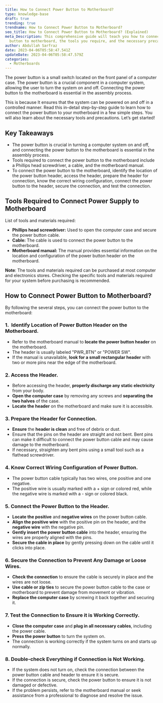 ```yaml
---
title: How to Connect Power Button to Motherboard?
type: knowledge-base
draft: true
trending: true
trendname: How to Connect Power Button to Motherboard?
seo_title: How to Connect Power Button to Motherboard? (Explained)
meta_Description: This comprehensive guide will teach you how to connect power
  button to motherboard, the tools you require, and the necessary precautions.
author: Abdullah Sarfraz
date: 2023-04-06T05:58:47.541Z
updateDate: 2023-04-06T05:58:47.579Z
categories:
  - Motherboards
---
```

The power button is a small switch located on the front panel of a computer case. The power button is a crucial component in a computer system, allowing the user to turn the system on and off. Connecting the power button to the motherboard is essential in the assembly process.

This is because It ensures that the system can be powered on and off in a controlled manner. Read this in-detail step-by-step guide to learn how to connect the power button to your motherboard in a few simple steps. You will also learn about the necessary tools and precautions. Let’s get started!

## Key Takeaways

* The power button is crucial in turning a computer system on and off, and connecting the power button to the motherboard is essential in the assembly process.
* Tools required to connect the power button to the motherboard include a Phillips head screwdriver, a cable, and the motherboard manual.
* To connect the power button to the motherboard, identify the location of the power button header, access the header, prepare the header for connection, know the correct wiring configuration, connect the power button to the header, secure the connection, and test the connection.

## Tools Required to Connect Power Supply to Motherboard

List of tools and materials required:

* **Phillips head screwdriver:** Used to open the computer case and secure the power button cable.
* **Cable:** The cable is used to connect the power button to the motherboard.
* **Motherboard manual:** The manual provides essential information on the location and configuration of the power button header on the motherboard.

**Note**: The tools and materials required can be purchased at most computer and electronics stores. Checking the specific tools and materials required for your system before purchasing is recommended.

## How to Connect Power Button to Motherboard?

By following the several steps, you can connect the power button to the motherboard:

### 1.  Identify Location of Power Button Header on the Motherboard.

* Refer to the motherboard manual to **locate the power button header** on the motherboard.
* The header is usually labeled "PWR_BTN" or "POWER SW".
* If the manual is unavailable, **look for a small rectangular header** with two or more pins near the edge of the motherboard.

### 2. Access the Header.

* Before accessing the header, **properly discharge any static electricity** from your body.
* **Open the computer case** by removing any screws and **separating the two halves** of the case.
* **Locate the header** on the motherboard and make sure it is accessible.

### 3. Prepare the Header for Connection.

* **Ensure** the **header is clean** and free of debris or dust.
* Ensure that the pins on the header are straight and not bent. Bent pins can make it difficult to connect the power button cable and may cause damage to the motherboard.
* If necessary, straighten any bent pins using a small tool such as a flathead screwdriver.

### 4. Know Correct Wiring Configuration of Power Button.

* The power button cable typically has two wires, one positive and one negative.
* The positive wire is usually marked with a + sign or colored red, while the negative wire is marked with a - sign or colored black.

### 5. Connect the Power Button to the Header.

* **Locate the positive** and **negative wires** on the power button cable.
* **Align the positive wire** with the positive pin on the header, and the **negative wire** with the negative pin.
* **Gently insert the power button cable** into the header, ensuring the wires are properly aligned with the pins.
* **Secure the cable in place** by gently pressing down on the cable until it clicks into place.

### 6. Secure the Connection to Prevent Any Damage or Loose Wires.

* **Check the connection** to ensure the cable is securely in place and the wires are not loose.
* **Use cable or zip ties** to secure the power button cable to the case or motherboard to prevent damage from movement or vibration.
* **Replace the computer case** by screwing it back together and securing it.

### 7. Test the Connection to Ensure it is Working Correctly.

* **Close the computer case** and **plug in all necessary cables**, including the power cable.
* **Press the power button** to turn the system on.
* The connection is working correctly if the system turns on and starts up normally.

### 8. Double-check Everything if Connection is Not Working.

* If the system does not turn on, check the connection between the power button cable and header to ensure it is secure.
* If the connection is secure, check the power button to ensure it is not damaged or defective.
* If the problem persists, refer to the motherboard manual or seek assistance from a professional to diagnose and resolve the issue.